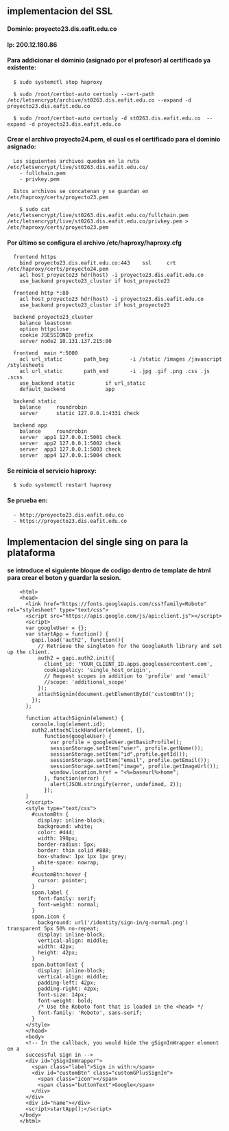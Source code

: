 ## implementacion del SSL

#### Dominio: proyecto23.dis.eafit.edu.co

#### Ip: 200.12.180.86

#### Para addicionar el dóminio (asignado por el profesor) al certificado ya existente:

      $ sudo systemctl stop haproxy
      
      $ sudo /root/certbot-auto certonly --cert-path /etc/letsencrypt/archive/st0263.dis.eafit.edu.co --expand -d proyecto23.dis.eafit.edu.co

      $ sudo /root/certbot-auto certonly -d st0263.dis.eafit.edu.co  --expand -d proyecto23.dis.eafit.edu.co
      
#### Crear el archivo proyecto24.pem, el cual es el certificado para el dominio asignado:

      Los siguientes archivos quedan en la ruta /etc/letsencrypt/live/st0263.dis.eafit.edu.co/
        - fullchain.pem
        - privkey.pem 
      
      Estos archivos se concatenan y se guardan en /etc/haproxy/certs/proyecto23.pem
      
        $ sudo cat /etc/letsencrypt/live/st0263.dis.eafit.edu.co/fullchain.pem /etc/letsencrypt/live/st0263.dis.eafit.edu.co/privkey.pem > /etc/haproxy/certs/proyecto23.pem

#### Por último se configura el archivo /etc/haproxy/haproxy.cfg

      frontend https
        bind proyecto23.dis.eafit.edu.co:443    ssl     crt     /etc/haproxy/certs/proyecto24.pem
        acl host_proyecto23 hdr(host) -i proyecto23.dis.eafit.edu.co
        use_backend proyecto23_cluster if host_proyecto23
        
      frontend http *:80
        acl host_proyecto23 hdr(host) -i proyecto23.dis.eafit.edu.co
        use_backend proyecto23_cluster if host_proyecto23
      
      backend proyecto23_cluster
        balance leastconn
        option httpclose
        cookie JSESSIONID prefix
        server node2 10.131.137.215:80

      frontend  main *:5000
        acl url_static       path_beg       -i /static /images /javascript /stylesheets
        acl url_static       path_end       -i .jpg .gif .png .css .js .scss
        use_backend static          if url_static
        default_backend             app
        
      backend static
        balance     roundrobin
        server      static 127.0.0.1:4331 check

      backend app
        balance     roundrobin
        server  app1 127.0.0.1:5001 check
        server  app2 127.0.0.1:5002 check
        server  app3 127.0.0.1:5003 check
        server  app4 127.0.0.1:5004 check

      
#### Se reinicia el servicio haproxy:

      $ sudo systemctl restart haproxy

#### Se prueba en:
      - http://proyecto23.dis.eafit.edu.co
      - https://proyecto23.dis.eafit.edu.co


## Implementacion del single sing on para la plataforma

#### se introduce el siguiente bloque de codigo dentro de template de html para crear el boton y guardar la sesion.
        <html>
        <head>
          <link href="https://fonts.googleapis.com/css?family=Roboto" rel="stylesheet" type="text/css">
          <script src="https://apis.google.com/js/api:client.js"></script>
          <script>
          var googleUser = {};
          var startApp = function() {
            gapi.load('auth2', function(){
              // Retrieve the singleton for the GoogleAuth library and set up the client.
              auth2 = gapi.auth2.init({
                client_id: 'YOUR_CLIENT_ID.apps.googleusercontent.com',
                cookiepolicy: 'single_host_origin',
                // Request scopes in addition to 'profile' and 'email'
                //scope: 'additional_scope'
              });
              attachSignin(document.getElementById('customBtn'));
            });
          };

          function attachSignin(element) {
            console.log(element.id);
            auth2.attachClickHandler(element, {},
                function(googleUser) {
                  var profile = googleUser.getBasicProfile();
                  sessionStorage.setItem("user", profile.getName());
                  sessionStorage.setItem("id",profile.getId());
                  sessionStorage.setItem("email", profile.getEmail());
                  sessionStorage.setItem("image", profile.getImageUrl());
                  window.location.href = "<%=baseurl%>home";
                }, function(error) {
                  alert(JSON.stringify(error, undefined, 2));
                });
          }
          </script>
          <style type="text/css">
            #customBtn {
              display: inline-block;
              background: white;
              color: #444;
              width: 190px;
              border-radius: 5px;
              border: thin solid #888;
              box-shadow: 1px 1px 1px grey;
              white-space: nowrap;
            }
            #customBtn:hover {
              cursor: pointer;
            }
            span.label {
              font-family: serif;
              font-weight: normal;
            }
            span.icon {
              background: url('/identity/sign-in/g-normal.png') transparent 5px 50% no-repeat;
              display: inline-block;
              vertical-align: middle;
              width: 42px;
              height: 42px;
            }
            span.buttonText {
              display: inline-block;
              vertical-align: middle;
              padding-left: 42px;
              padding-right: 42px;
              font-size: 14px;
              font-weight: bold;
              /* Use the Roboto font that is loaded in the <head> */
              font-family: 'Roboto', sans-serif;
            }
          </style>
          </head>
          <body>
          <!-- In the callback, you would hide the gSignInWrapper element on a
          successful sign in -->
          <div id="gSignInWrapper">
            <span class="label">Sign in with:</span>
            <div id="customBtn" class="customGPlusSignIn">
              <span class="icon"></span>
              <span class="buttonText">Google</span>
            </div>
          </div>
          <div id="name"></div>
          <script>startApp();</script>
        </body>
        </html>    
